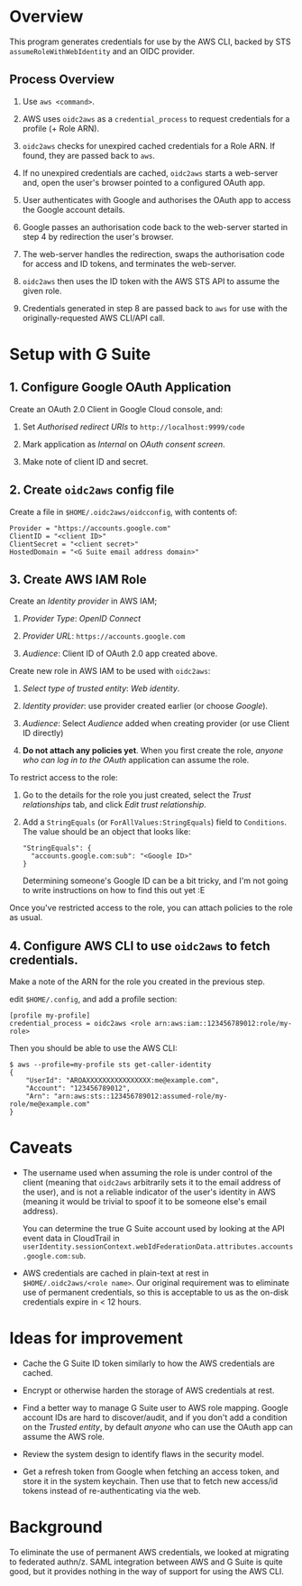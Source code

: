 # Overview

This program generates credentials for use by the AWS CLI, backed by
STS `assumeRoleWithWebIdentity` and an OIDC provider.

## Process Overview

1. Use `aws <command>`.

2. AWS uses `oidc2aws` as a `credential_process` to request
   credentials for a profile (+ Role ARN).

3. `oidc2aws` checks for unexpired cached credentials for a Role
   ARN. If found, they are passed back to `aws`.

4. If no unexpired credentials are cached, `oidc2aws` starts a
   web-server and, open the user's browser pointed to a configured
   OAuth app.

5. User authenticates with Google and authorises the OAuth app to
   access the Google account details.

6. Google passes an authorisation code back to the web-server started
   in step 4 by redirection the user's browser.

7. The web-server handles the redirection, swaps the authorisation
   code for access and ID tokens, and terminates the web-server.

8. `oidc2aws` then uses the ID token with the AWS STS API to assume
   the given role.

9. Credentials generated in step 8 are passed back to `aws` for use
   with the originally-requested AWS CLI/API call.

# Setup with G Suite

## 1. Configure Google OAuth Application

Create an OAuth 2.0 Client in Google Cloud console, and:

1. Set *Authorised redirect URIs* to `http://localhost:9999/code`

2. Mark application as *Internal* on *OAuth consent screen*.

3. Make note of client ID and secret.


## 2. Create `oidc2aws` config file

Create a file in `$HOME/.oidc2aws/oidcconfig`, with contents of:

```
Provider = "https://accounts.google.com"
ClientID = "<client ID>"
ClientSecret = "<client secret>"
HostedDomain = "<G Suite email address domain>"
```

## 3. Create AWS IAM Role

Create an *Identity provider* in AWS IAM;

1. *Provider Type*: *OpenID Connect*

2. *Provider URL*: `https://accounts.google.com`

3. *Audience*: Client ID of OAuth 2.0 app created above.

Create new role in AWS IAM to be used with `oidc2aws`:

1. *Select type of trusted entity*: *Web identity*.

2. *Identity provider*: use provider created earlier (or choose
   *Google*).

3. *Audience*: Select *Audience* added when creating provider (or use
   Client ID directly)

4. **Do not attach any policies yet**. When you first create the role,
   *anyone who can log in to the OAuth* application can assume the
   role.

To restrict access to the role:

1. Go to the details for the role you just created, select the *Trust
   relationships* tab, and click *Edit trust relationship*.

2. Add a `StringEquals` (or `ForAllValues:StringEquals`) field to
   `Conditions`. The value should be an object that looks like:

   ```
   "StringEquals": {
     "accounts.google.com:sub": "<Google ID>"
   }
   ```

   Determining someone's Google ID can be a bit tricky, and I'm not
   going to write instructions on how to find this out yet :E

Once you've restricted access to the role, you can attach policies to
the role as usual.

## 4. Configure AWS CLI to use `oidc2aws` to fetch credentials.

Make a note of the ARN for the role you created in the previous step.

edit `$HOME/.config`, and add a profile section:

```
[profile my-profile]
credential_process = oidc2aws <role arn:aws:iam::123456789012:role/my-role>
```

Then you should be able to use the AWS CLI:

```
$ aws --profile=my-profile sts get-caller-identity
{
    "UserId": "AROAXXXXXXXXXXXXXXXX:me@example.com",
    "Account": "123456789012",
    "Arn": "arn:aws:sts::123456789012:assumed-role/my-role/me@example.com"
}
```

# Caveats

* The username used when assuming the role is under control of the
  client (meaning that `oidc2aws` arbitrarily sets it to the email
  address of the user), and is not a reliable indicator of the user's
  identity in AWS (meaning it would be trivial to spoof it to be
  someone else's email address). 

  You can determine the true G Suite account used by looking at the
  API event data in CloudTrail in
  `userIdentity.sessionContext.webIdFederationData.attributes.accounts.google.com:sub`.

* AWS credentials are cached in plain-text at rest in
  `$HOME/.oidc2aws/<role name>`. Our original requirement was to
  eliminate use of permanent credentials, so this is acceptable to us
  as the on-disk credentials expire in < 12 hours.

# Ideas for improvement

* Cache the G Suite ID token similarly to how the AWS credentials are
  cached.

* Encrypt or otherwise harden the storage of AWS credentials at rest.

* Find a better way to manage G Suite user to AWS role mapping. Google
  account IDs are hard to discover/audit, and if you don't add a
  condition on the *Trusted entity*, by default *anyone* who can use
  the OAuth app can assume the AWS role.

* Review the system design to identify flaws in the security model.

* Get a refresh token from Google when fetching an access token, and
  store it in the system keychain. Then use that to fetch new
  access/id tokens instead of re-authenticating via the web.

# Background

To eliminate the use of permanent AWS credentials, we looked at
migrating to federated authn/z. SAML integration between AWS and G
Suite is quite good, but it provides nothing in the way of support for
using the AWS CLI.
